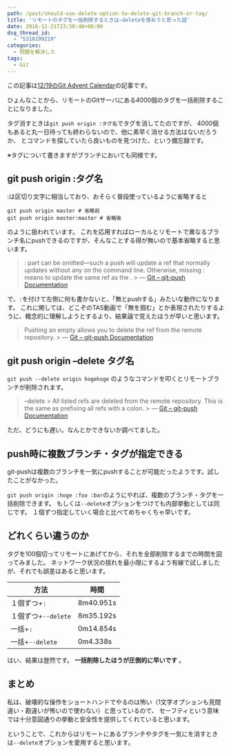 ```yaml
---
path: /post/should-use-delete-option-to-delete-git-branch-or-tag/
title: 'リモートのタグを一括削除するときは–deleteを使おうと思った話'
date: 2016-12-21T23:50:48+00:00
dsq_thread_id:
  - "5318199219"
categories:
  - 問題を解決した
tags:
  - Git
---
```

この記事は[12/19のGit Advent Calendar](http://qiita.com/advent-calendar/2016/git)の記事です。

ひょんなことから、リモートのGitサーバにある4000個のタグを一括削除することになりました。

タグ消すときは`git push origin :タグ名`でタグを消してたのですが、 4000個もあると丸一日待っても終わらないので、他に素早く消せる方法はないだろうか、 とコマンドを探していたら良いものを見つけた、という備忘録です。

※タグについて書きますがブランチにおいても同様です。

<!--more-->

## git push origin :タグ名

:は区切り文字に相当しており、おそらく普段使っているように省略すると

```
git push origin master # 省略前
git push origin master:master # 省略後
```

のように扱われています。 これを応用すればローカルとリモートで異なるブランチ名にpushできるのですが、そんなことする得が無いので基本省略すると思います。

> :<dst> part can be omitted—​such a push will update a ref that <src> normally updates without any <refspec> on the command line. Otherwise, missing :<dst> means to update the same ref as the <src>. > — [Git – git-push Documentation](https://git-scm.com/docs/git-push)</src></dst></refspec></src></dst>

で、`:`を付けて左側に何も書かないと、「無とpushする」みたいな動作になります。 これに関しては、どこぞのTAS動画で「無を掴む」とか表現されたりするように、概念的に理解しようとするより、結果論で覚えたほうが早いと思います。

> Pushing an empty <src> allows you to delete the <dst> ref from the remote repository. > — [Git – git-push Documentation](https://git-scm.com/docs/git-push)</dst></src>

## git push origin –delete タグ名

`git push --delete origin hogehoge` のようなコマンドを叩くとリモートブランチが削除されます。

> –delete > All listed refs are deleted from the remote repository. This is the same as prefixing all refs with a colon. > — [Git – git-push Documentation](https://git-scm.com/docs/git-push)

ただ、どうにも遅い。なんとかできないか調べてました。

push時に複数ブランチ・タグが指定できる
----------------------------------------

git-pushは複数のブランチを一気にpushすることが可能だったようです。試したことがなかった。

`git push origin :hoge :foo :bar`のようにやれば、複数のブランチ・タグを一括削除できます。 もしくは`--delete`オプションをつけても内部挙動としては同じです。 １個ずつ指定していく場合と比べてめちゃくちゃ早いです。

どれくらい違うのか
----------------------------------------

タグを100個切ってリモートにあげてから、それを全部削除するまでの時間を図ってみました。 ネットワーク状況の揺れを最小限にするよう有線で試しましたが、それでも誤差はあると思います。

| 方法              | 時間        |
| --------------- | --------- |
| １個ずつ+`:`        | 8m40.951s |
| １個ずつ+`--delete` | 8m35.192s |
| 一括+`:`          | 0m14.854s |
| 一括+`--delete`   | 0m4.338s  |

はい、結果は歴然です。 **一括削除したほうが圧倒的に早いです** 。

まとめ
----------------------------------------

私は、破壊的な操作をショートハンドでやるのは怖い（1文字オプションも見間違い・勘違いが怖いので使わない）と思っているので、 セーフティという意味では十分意図通りの挙動と安全性を提供してくれていると思います。

ということで、これからはリモートにあるブランチやタグを一気にを消すときは`--delete`オプションを愛用すると思います。

<div style="font-size:0px;height:0px;line-height:0px;margin:0;padding:0;clear:both">
</div>
